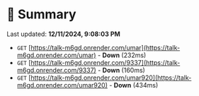 # 📖 Summary
Last updated: **12/11/2024, 9:08:03 PM**

- `GET` [https://talk-m6gd.onrender.com/umar](https://talk-m6gd.onrender.com/umar) - **Down** (232ms)
- `GET` [https://talk-m6gd.onrender.com/9337](https://talk-m6gd.onrender.com/9337) - **Down** (160ms)
- `GET` [https://talk-m6gd.onrender.com/umar920](https://talk-m6gd.onrender.com/umar920) - **Down** (434ms)
